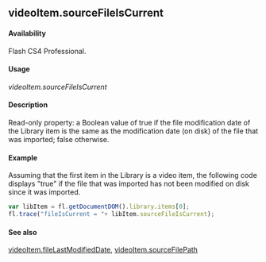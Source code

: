 ## videoItem.sourceFileIsCurrent

#### Availability

Flash CS4 Professional.

#### Usage

*videoItem.sourceFileIsCurrent*

#### Description

Read-only property: a Boolean value of true if the file modification date of the Library item is the same as the modification date (on disk) of the file that was imported; false otherwise.

#### Example

Assuming that the first item in the Library is a video item, the following code displays "true" if the file that was imported has not been modified on disk since it was imported.

```javascript
var libItem = fl.getDocumentDOM().library.items[0]; 
fl.trace("fileIsCurrent = "+ libItem.sourceFileIsCurrent);

```
#### See also

[videoItem.fileLastModifiedDate](../VideoItem_object/videoIte1.md), [videoItem.sourceFilePath](../VideoItem_object/videoIte5.md)

<span id="videoItem.sourceFilePath" class="anchor"></span>
